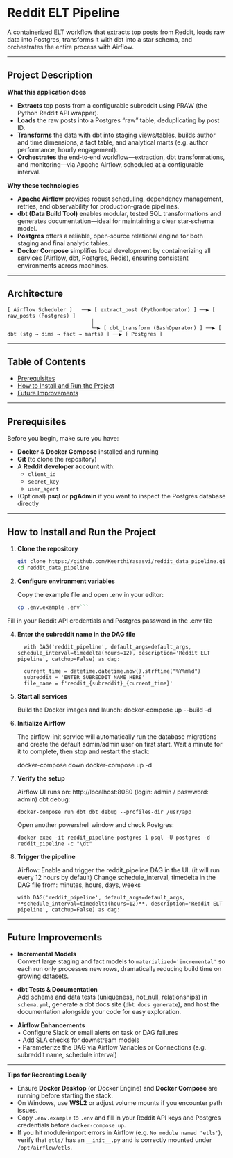 # Reddit ELT Pipeline

A containerized ELT workflow that extracts top posts from Reddit, loads raw data into Postgres, transforms it with dbt into a star schema, and orchestrates the entire process with Airflow.

---

## Project Description

**What this application does**  
- **Extracts** top posts from a configurable subreddit using PRAW (the Python Reddit API wrapper).  
- **Loads** the raw posts into a Postgres “raw” table, deduplicating by post ID.  
- **Transforms** the data with dbt into staging views/tables, builds author and time dimensions, a fact table, and analytical marts (e.g. author performance, hourly engagement).  
- **Orchestrates** the end‑to‑end workflow—extraction, dbt transformations, and monitoring—via Apache Airflow, scheduled at a configurable interval.

**Why these technologies**  
- **Apache Airflow** provides robust scheduling, dependency management, retries, and observability for production‑grade pipelines.  
- **dbt (Data Build Tool)** enables modular, tested SQL transformations and generates documentation—ideal for maintaining a clear star‑schema model.  
- **Postgres** offers a reliable, open‑source relational engine for both staging and final analytic tables.  
- **Docker Compose** simplifies local development by containerizing all services (Airflow, dbt, Postgres, Redis), ensuring consistent environments across machines.

---

## Architecture

```text
[ Airflow Scheduler ]   ──▶ [ extract_post (PythonOperator) ] ──▶ [ raw_posts (Postgres) ]
                           │
                           └─▶ [ dbt_transform (BashOperator) ] ──▶ [ dbt (stg → dims → fact → marts) ] ──▶ [ Postgres ]
```
---

## Table of Contents

- [Prerequisites](#prerequisites)
- [How to Install and Run the Project](#how-to-install-and-run-the-project)
- [Future Improvements](#future-improvements)

---

## Prerequisites

Before you begin, make sure you have:

- **Docker** & **Docker Compose** installed and running  
- **Git** (to clone the repository)  
- A **Reddit developer account** with:
  - `client_id`
  - `secret_key`
  - `user_agent`  
- (Optional) **psql** or **pgAdmin** if you want to inspect the Postgres database directly

---

## How to Install and Run the Project

1. **Clone the repository**
   
   ```bash
   git clone https://github.com/KeerthiYasasvi/reddit_data_pipeline.git
   cd reddit_data_pipeline

2. **Configure environment variables**
   
   Copy the example file and open .env in your editor:
   
     ```bash
     cp .env.example .env```

  Fill in your Reddit API credentials and Postgres password in the .env file

4. **Enter the subreddit name in the DAG file**
   
      ```
        with DAG('reddit_pipeline', default_args=default_args, schedule_interval=timedelta(hours=12), description='Reddit ELT pipeline', catchup=False) as dag:
        
        current_time = datetime.datetime.now().strftime("%Y%m%d")
        subreddit = 'ENTER_SUBREDDIT_NAME_HERE'
        file_name = f'reddit_{subreddit}_{current_time}'
      ```

5. **Start all services**
   
    Build the Docker images and launch:
      docker-compose up --build -d

6. **Initialize Airflow**
   
    The airflow-init service will automatically run the database migrations and create the default admin/admin user on first start. Wait a minute for it to complete, then stop and restart the stack:
  
      docker-compose down
      docker-compose up -d

7. **Verify the setup**
   
    Airflow UI runs on: http://localhost:8080 (login: admin / paswword: admin)
    dbt debug:
   
      ```docker-compose run dbt dbt debug --profiles-dir /usr/app```
  
    Open another powershell window and check Postgres:
   
      ```docker exec -it reddit_pipeline-postgres-1 psql -U postgres -d reddit_pipeline -c "\dt"```

8. **Trigger the pipeline**
    
    Airflow: Enable and trigger the reddit_pipeline DAG in the UI. (it will run every 12 hours by default)
    Change schedule_interval, timedelta in the DAG file from: minutes, hours, days, weeks
   
    ```with DAG('reddit_pipeline', default_args=default_args, **schedule_interval=timedelta(hours=12)**, description='Reddit ELT pipeline', catchup=False) as dag:```

---

## Future Improvements

- **Incremental Models**  
    Convert large staging and fact models to `materialized='incremental'` so each run only processes new rows, dramatically reducing build time on growing datasets.

- **dbt Tests & Documentation**  
    Add schema and data tests (uniqueness, not_null, relationships) in `schema.yml`, generate a dbt docs site (`dbt docs generate`), and host the documentation alongside your code for easy exploration.

- **Airflow Enhancements**  
  • Configure Slack or email alerts on task or DAG failures  
  • Add SLA checks for downstream models  
  • Parameterize the DAG via Airflow Variables or Connections (e.g. subreddit name, schedule interval)

---

**Tips for Recreating Locally**

- Ensure **Docker Desktop** (or Docker Engine) and **Docker Compose** are running before starting the stack.  
- On Windows, use **WSL2** or adjust volume mounts if you encounter path issues.  
- Copy `.env.example` to `.env` and fill in your Reddit API keys and Postgres credentials before `docker-compose up`.  
- If you hit module‑import errors in Airflow (e.g. `No module named 'etls'`), verify that `etls/` has an `__init__.py` and is correctly mounted under `/opt/airflow/etls`.  
